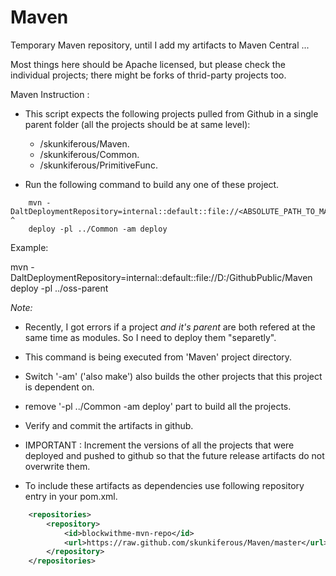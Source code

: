 Maven
=====

Temporary Maven repository, until I add my artifacts to Maven Central ...

Most things here should be Apache licensed, but please check the individual projects; there might be forks of thrid-party projects too.

Maven Instruction :

* This script expects the following projects pulled from Github in a single parent folder (all the projects should be at same level):

	* /skunkiferous/Maven.
	* /skunkiferous/Common.
	* /skunkiferous/PrimitiveFunc.


* Run the following command to build any one of these project.

``` 	
	mvn -DaltDeploymentRepository=internal::default::file://<ABSOLUTE_PATH_TO_MAVEN_PROJECT_FOLDER> ^
	deploy -pl ../Common -am deploy
```

Example:

mvn -DaltDeploymentRepository=internal::default::file://D:/GithubPublic/Maven deploy -pl ../oss-parent

*Note:*
 * Recently, I got errors if a project *and it's parent* are both refered at the same time as modules. So I need to deploy them "separetly".
 * This command is being executed from 'Maven' project directory.
 * Switch '-am' ('also make') also builds the other projects that this project is dependent on.
 * remove '-pl ../Common -am deploy' part to build all the projects.

* Verify and commit the artifacts in github.

* IMPORTANT : Increment the versions of all the projects that were deployed and pushed to github so that the future release artifacts do not overwrite them.

* To include these artifacts as dependencies use following repository entry in your pom.xml.

```xml
	<repositories>
		<repository>
			<id>blockwithme-mvn-repo</id>
			<url>https://raw.github.com/skunkiferous/Maven/master</url>
		</repository>		
	</repositories>
```
